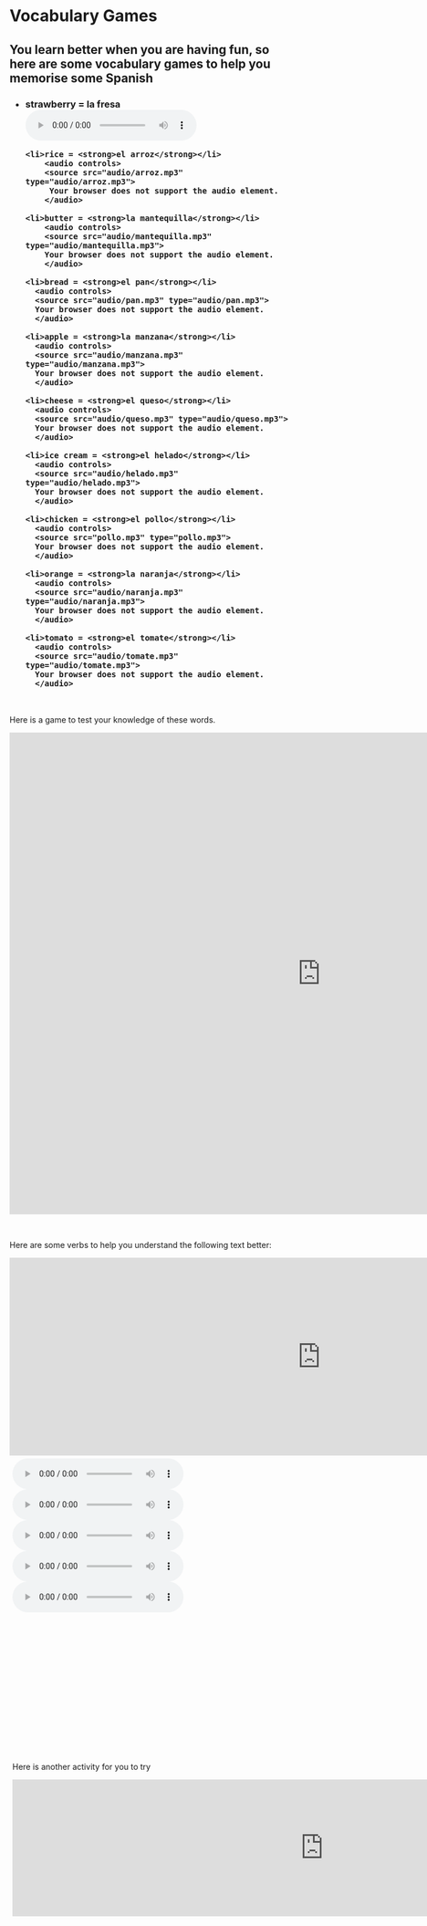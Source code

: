 <h1><strong>Vocabulary Games</strong></h1>

<h2>You learn better when you are having fun, so here are some vocabulary games to help you memorise some Spanish</h2>

<h3>
<ul>
    <li>strawberry = <strong>la fresa</strong></li>
        <audio controls>
        <source src="audio/fresa.mp3" type="audio/fresa.mp3">
        Your browser does not support the audio element.
        </audio>
    
    <li>rice = <strong>el arroz</strong></li>
        <audio controls>
        <source src="audio/arroz.mp3" type="audio/arroz.mp3">
         Your browser does not support the audio element.
        </audio>

    <li>butter = <strong>la mantequilla</strong></li>
        <audio controls>
        <source src="audio/mantequilla.mp3" type="audio/mantequilla.mp3">
        Your browser does not support the audio element.
        </audio>

    <li>bread = <strong>el pan</strong></li>
      <audio controls>
      <source src="audio/pan.mp3" type="audio/pan.mp3">
      Your browser does not support the audio element.
      </audio>

    <li>apple = <strong>la manzana</strong></li>
      <audio controls>
      <source src="audio/manzana.mp3" type="audio/manzana.mp3">
      Your browser does not support the audio element.
      </audio>

    <li>cheese = <strong>el queso</strong></li>
      <audio controls>
      <source src="audio/queso.mp3" type="audio/queso.mp3">
      Your browser does not support the audio element.
      </audio>

    <li>ice cream = <strong>el helado</strong></li>
      <audio controls>
      <source src="audio/helado.mp3" type="audio/helado.mp3">
      Your browser does not support the audio element.
      </audio>

    <li>chicken = <strong>el pollo</strong></li>
      <audio controls>
      <source src="pollo.mp3" type="pollo.mp3">
      Your browser does not support the audio element.
      </audio>

    <li>orange = <strong>la naranja</strong></li>
      <audio controls>
      <source src="audio/naranja.mp3" type="audio/naranja.mp3">
      Your browser does not support the audio element.
      </audio>

    <li>tomato = <strong>el tomate</strong></li>
      <audio controls>
      <source src="audio/tomate.mp3" type="audio/tomate.mp3">
      Your browser does not support the audio element.
      </audio>
</ul>
</h3>
<p>&nbsp;</p>

<p>Here is a game to test your knowledge of these words.</p>

<iframe src="https://h5p.org/h5p/embed/1063367" width="1090" height="845" frameborder="0" allowfullscreen="allowfullscreen" allow="geolocation *; microphone *; camera *; midi *; encrypted-media *"></iframe><script src="https://h5p.org/sites/all/modules/h5p/library/js/h5p-resizer.js" charset="UTF-8"></script>

<p>&nbsp;</p>
<p>Here are some verbs to help you understand the following text better:</p>

<p>
<div class="row">
    <div class="col-sm-5">
     <iframe src="https://h5p.org/h5p/embed/1063306" width="1090" height="347" frameborder="0" allowfullscreen="allowfullscreen" allow="geolocation *; microphone *; camera *; midi *; encrypted-media *"></iframe><script src="https://h5p.org/sites/all/modules/h5p/library/js/h5p-resizer.js" charset="UTF-8"></script>
    </div>
    <div class="col-sm-7" style="padding:5px;" >

<audio controls>
      <source src="llevar%20recording.mp3" type="llevar%20recording.mp3">
      Your browser does not support the audio element.
      </audio>
 
 <audio controls>
      <source src="comer%20recording.mp3" type="comer%20recording.mp3">
      Your browser does not support the audio element.
      </audio>
      
 <audio controls>
      <source src="comprar%20recording.mp3" type="comprar%20recording.mp3">
      Your browser does not support the audio element.
      </audio>
      
  <audio controls>
      <source src="tener%20recording.mp3" type="tener%20recording.mp3">
      Your browser does not support the audio element.
      </audio>
      
   <audio controls>
      <source src="hacer%20recording.mp3" type="hacer%20recording.mp3">
      Your browser does not support the audio element.
      </audio>   
</p>

<p>&nbsp;</p>
<p>&nbsp;</p>
<p>&nbsp;</p>
<p>&nbsp;</p>
<p>&nbsp;</p>
<p>&nbsp;</p>
<p>&nbsp;</p>
<p>&nbsp;</p>
<p>Here is another activity for you to try</p>

<iframe src="https://h5p.org/h5p/embed/1063417" width="1090" height="240" frameborder="0" allowfullscreen="allowfullscreen" allow="geolocation *; microphone *; camera *; midi *; encrypted-media *"></iframe><script src="https://h5p.org/sites/all/modules/h5p/library/js/h5p-resizer.js" charset="UTF-8"></script>
